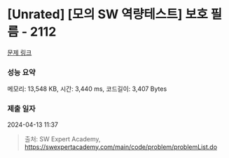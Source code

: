 # [Unrated] [모의 SW 역량테스트] 보호 필름 - 2112 

[문제 링크](https://swexpertacademy.com/main/code/problem/problemDetail.do?contestProbId=AV5V1SYKAaUDFAWu) 

### 성능 요약

메모리: 13,548 KB, 시간: 3,440 ms, 코드길이: 3,407 Bytes

### 제출 일자

2024-04-13 11:37



> 출처: SW Expert Academy, https://swexpertacademy.com/main/code/problem/problemList.do